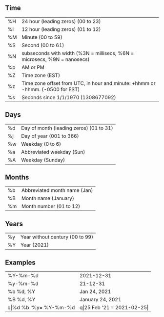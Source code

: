 
## Time
|   |   |
|---|---|
|%H|24 hour (leading zeros) (00 to 23)|
|%I|12 hour (leading zeros) (01 to 12)|
|%M|Minute (00 to 59)|
|%S|Second (00 to 61)|
|%N|subseconds with width (%3N = millisecs, %6N = microsecs, %9N = nanosecs)|
|%p|AM or PM|
|%Z|Time zone (EST)|
|%z|Time zone offset from UTC, in hour and minute: +hhmm or -hhmm. (-0500 for EST)|
|%s|Seconds since 1/1/1970 (1308677092)|

## Days
|   |   |
|---|---|
|%d|Day of month (leading zeros) (01 to 31)|
|%j|Day of year (001 to 366)|
|%w|Weekday (0 to 6)|
|%a|Abbreviated weekday (Sun)|
|%A|Weekday (Sunday)|

## Months 
|   |   |
|---|---|
|%b|Abbreviated month name (Jan)|
|%B|Month name (January)|
|%m|Month number (01 to 12)|

## Years
|   |   |
|---|---|
|%y|Year without century (00 to 99)|
|%Y|Year (2021)|

## Examples
|   |   |
|---|---|
|%Y-%m-%d|2021-12-31|
|%y-%m-%d|21-12-31|
|%b %d, %Y|Jan 24, 2021|
|%B %d, %Y|January 24, 2021|
|q\|%d %b '%y= %Y-%m-%d|q\|25 Feb '21 = 2021-02-25\||